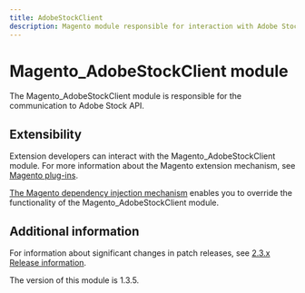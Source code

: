 ```yaml
---
title: AdobeStockClient
description: Magento module responsible for interaction with Adobe Stock API implementation
---
```


# Magento_AdobeStockClient module

The Magento_AdobeStockClient module is responsible for the communication to Adobe Stock API.

## Extensibility

Extension developers can interact with the Magento_AdobeStockClient module. For more information about the Magento extension mechanism, see [Magento plug-ins](https://developer.adobe.com/commerce/php/development/components/plugins/).

[The Magento dependency injection mechanism](https://developer.adobe.com/commerce/php/development/components/dependency-injection/) enables you to override the functionality of the Magento_AdobeStockClient module.

## Additional information

For information about significant changes in patch releases, see [2.3.x Release information](https://experienceleague.adobe.com/en/docs/commerce-operations/release/notes/overview).

<InlineAlert slots="text" />
The version of this module is 1.3.5.

